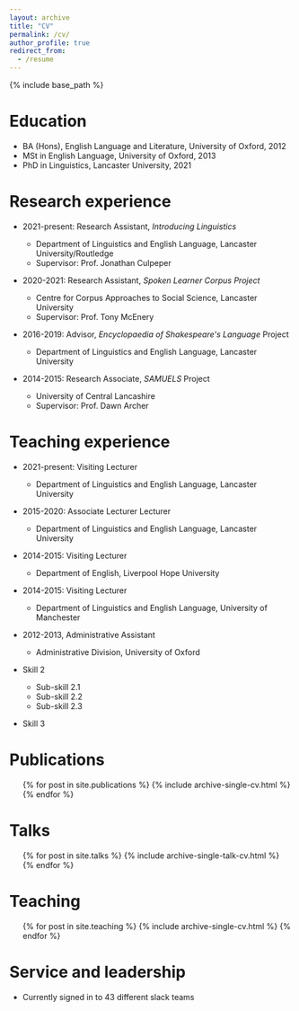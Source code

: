 ```yaml
---
layout: archive
title: "CV"
permalink: /cv/
author_profile: true
redirect_from:
  - /resume
---
```


{% include base_path %}

Education
======
* BA (Hons), English Language and Literature, University of Oxford, 2012
* MSt in English Language, University of Oxford, 2013
* PhD in Linguistics, Lancaster University, 2021 

Research experience
======
* 2021-present: Research Assistant, *Introducing Linguistics*
  * Department of Linguistics and English Language, Lancaster University/Routledge
  * Supervisor: Prof. Jonathan Culpeper 

* 2020-2021: Research Assistant, *Spoken Learner Corpus Project*
  * Centre for Corpus Approaches to Social Science, Lancaster University
  * Supervisor: Prof. Tony McEnery
  
* 2016-2019: Advisor, *Encyclopaedia of Shakespeare's Language* Project
  * Department of Linguistics and English Language, Lancaster University
 
* 2014-2015: Research Associate, *SAMUELS* Project
  * University of Central Lancashire
  * Supervisor: Prof. Dawn Archer
 
Teaching experience
======
* 2021-present: Visiting Lecturer
  * Department of Linguistics and English Language, Lancaster University

* 2015-2020: Associate Lecturer Lecturer
  * Department of Linguistics and English Language, Lancaster University
  
* 2014-2015: Visiting Lecturer
  * Department of English, Liverpool Hope University
  
* 2014-2015: Visiting Lecturer
  * Department of Linguistics and English Language, University of Manchester

* 2012-2013, Administrative Assistant
  * Administrative Division, University of Oxford


* Skill 2
  * Sub-skill 2.1
  * Sub-skill 2.2
  * Sub-skill 2.3
* Skill 3

Publications
======
  <ul>{% for post in site.publications %}
    {% include archive-single-cv.html %}
  {% endfor %}</ul>
  
Talks
======
  <ul>{% for post in site.talks %}
    {% include archive-single-talk-cv.html %}
  {% endfor %}</ul>
  
Teaching
======
  <ul>{% for post in site.teaching %}
    {% include archive-single-cv.html %}
  {% endfor %}</ul>
  
Service and leadership
======
* Currently signed in to 43 different slack teams
